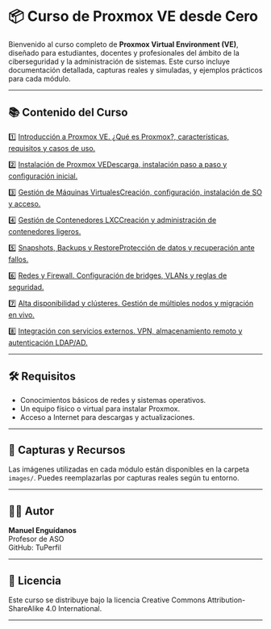 # 📦 Curso de Proxmox VE desde Cero

Bienvenido al curso completo de **Proxmox Virtual Environment (VE)**, diseñado para estudiantes, docentes y profesionales del ámbito de la ciberseguridad y la administración de sistemas. Este curso incluye documentación detallada, capturas reales y simuladas, y ejemplos prácticos para cada módulo.

---

## 📚 Contenido del Curso

1️⃣ [Introducción a Proxmox VE. ¿Qué es Proxmox?, características, requisitos y casos de uso.](modulo_1_proxmox.md)

2️⃣ [Instalación de Proxmox VEDescarga, instalación paso a paso y configuración inicial.](modulo_2_proxmox.md)

3️⃣ [Gestión de Máquinas VirtualesCreación, configuración, instalación de SO y acceso.](modulo_3_proxmox.md)

4️⃣ [Gestión de Contenedores LXCCreación y administración de contenedores ligeros.](modulo_4_proxmox.md)

5️⃣ [Snapshots, Backups y RestoreProtección de datos y recuperación ante fallos.](modulo_5_proxmox.md)

6️⃣ [Redes y Firewall. Configuración de bridges, VLANs y reglas de seguridad.](modulo_6_proxmox.md)

7️⃣ [Alta disponibilidad y clústeres. Gestión de múltiples nodos y migración en vivo.](modulo_7_proxmox.md)

8️⃣ [Integración con servicios externos. VPN, almacenamiento remoto y autenticación LDAP/AD.](modulo_8_proxmox.md)

---

## 🛠️ Requisitos

- Conocimientos básicos de redes y sistemas operativos.
- Un equipo físico o virtual para instalar Proxmox.
- Acceso a Internet para descargas y actualizaciones.

---

## 📸 Capturas y Recursos

Las imágenes utilizadas en cada módulo están disponibles en la carpeta `images/`. Puedes reemplazarlas por capturas reales según tu entorno.

---

## 🧑‍🏫 Autor

**Manuel Enguídanos**  
Profesor de ASO  
GitHub: TuPerfil

---

## 📄 Licencia

Este curso se distribuye bajo la licencia Creative Commons Attribution-ShareAlike 4.0 International.

---

